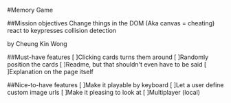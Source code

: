 #Memory Game

##Mission objectives
Change things in the DOM (Aka canvas = cheating)
react to keypresses
collision detection

by Cheung Kin Wong

##Must-have features
[ ]Clicking cards turns them around
[ ]Randomly position the cards
[ ]Readme, but that shouldn't even have to be said
[ ]Explanation on the page itself

##Nice-to-have features
[ ]Make it playable by keyboard
[ ]Let a user define custom image urls
[ ]Make it pleasing to look at
[ ]Multiplayer (local)
